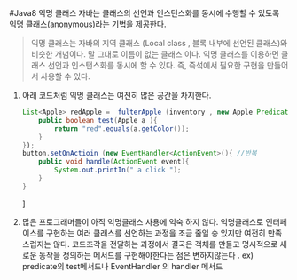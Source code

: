 #Java8 익명 클래스
자바는 클래스의 선언과 인스턴스화를 동시에 수행할 수 있도록 익명 클래스(anonymous)라는 기법을 제공한다.

> 익명 클래스는 자바의 지역 클래스 (Local class ,  블록 내부에 선언된 클래스)와 비슷한 개념이다. 말 그대로 이름이 없는 클래스 이다. 익명 클래스를 이용하면 클래스 선언과 인스턴스화를 동시에 할 수 있다. 즉, 즉석에서 필요한 구현을 만들어서 사용할 수 있다.

1. 아래 코드처럼 익명 클래스는 여전히 많은 공간을 차지한다.

    ```java
    List<Apple> redApple =  fulterApple (inventory , new Apple Predicate()){ //반복
        public boolean test(Apple a ){
            return "red".equals(a.getColor());
        }
    });
    button.setOnActioin (new EventHandler<ActionEvent>(){ //반복
        public void handle(ActionEvent event){
            System.out.printIn(" a click ");
        }
    }
    ```
    ]
2. 많은 프로그래머들이 아직 익명클래스 사용에 익숙 하지 않다. 
	익명클래스로 인터페이스를 구현하는 여러 클래스를 선언하는 과정을 조금 줄일 숭 있지만 여전히 만족스럽지는 않다. 코드조각을 전달하는 과정에서 결국은 객체를 만들고 명시적으로 새로운 동작을 정의하는 메서드를 구현해야한다는 점은 변하지않는다 .
    ex) predicate의 test메서드나 EventHandler 의 handler 메서드 
	


